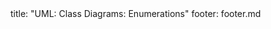 <frontmatter>
title: "UML: Class Diagrams: Enumerations"
footer: footer.md
</frontmatter>

<include src="navbar.md" boilerplate />

<include src="container-inPage-asFlat.md" boilerplate />